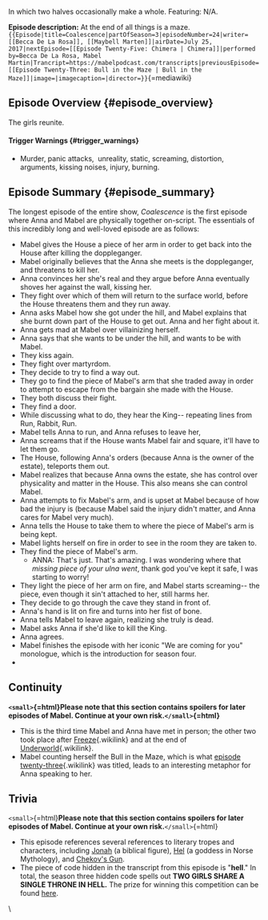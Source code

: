 In which two halves occasionally make a whole. Featuring: N/A.

**Episode description:** At the end of all things is a
maze.`{{Episode|title=Coalescence|partOfSeason=3|episodeNumber=24|writer=[[Becca De La Rosa]], [[Maybell Marten]]|airDate=July 25, 2017|nextEpisode=[[Episode Twenty-Five: Chimera | Chimera]]|performed by=Becca De La Rosa, Mabel Martin|Trancript=https://mabelpodcast.com/transcripts|previousEpisode=[[Episode Twenty-Three: Bull in the Maze | Bull in the Maze]]|image=|imagecaption=|director=}}`{=mediawiki}

## Episode Overview {#episode_overview}

The girls reunite.

#### **Trigger Warnings** {#trigger_warnings}

- Murder, panic attacks,  unreality, static, screaming, distortion,
  arguments, kissing noises, injury, burning.

## Episode Summary {#episode_summary}

The longest episode of the entire show, *Coalescence* is the first
episode where Anna and Mabel are physically together on-script. The
essentials of this incredibly long and well-loved episode are as
follows:

- Mabel gives the House a piece of her arm in order to get back into the
  House after killing the doppleganger.
- Mabel originally believes that the Anna she meets is the doppleganger,
  and threatens to kill her.
- Anna convinces her she\'s real and they argue before Anna eventually
  shoves her against the wall, kissing her.
- They fight over which of them will return to the surface world, before
  the House threatens them and they run away.
- Anna asks Mabel how she got under the hill, and Mabel explains that
  she burnt down part of the House to get out. Anna and her fight about
  it.
- Anna gets mad at Mabel over villainizing herself.
- Anna says that she wants to be under the hill, and wants to be with
  Mabel.
- They kiss again.
- They fight over martyrdom.
- They decide to try to find a way out.
- They go to find the piece of Mabel\'s arm that she traded away in
  order to attempt to escape from the bargain she made with the House.
- They both discuss their fight.
- They find a door.
- While discussing what to do, they hear the King\-- repeating lines
  from Run, Rabbit, Run.
- Mabel tells Anna to run, and Anna refuses to leave her,
- Anna screams that if the House wants Mabel fair and square, it\'ll
  have to let them go.
- The House, following Anna\'s orders (because Anna is the owner of the
  estate), teleports them out.
- Mabel realizes that because Anna owns the estate, she has control over
  physicality and matter in the House. This also means she can control
  Mabel.
- Anna attempts to fix Mabel\'s arm, and is upset at Mabel because of
  how bad the injury is (because Mabel said the injury didn\'t matter,
  and Anna cares for Mabel very much).
- Anna tells the House to take them to where the piece of Mabel\'s arm
  is being kept.
- Mabel lights herself on fire in order to see in the room they are
  taken to.
- They find the piece of Mabel\'s arm.
  - ANNA: That's just. That's amazing. I was wondering where that
    *missing piece of your ulna went*, thank god you've kept it safe, I
    was starting to worry!
- They light the piece of her arm on fire, and Mabel starts screaming\--
  the piece, even though it sin\'t attached to her, still harms her.
- They decide to go through the cave they stand in front of.
- Anna\'s hand is lit on fire and turns into her fist of bone.
- Anna tells Mabel to leave again, realizing she truly is dead.
- Mabel asks Anna if she\'d like to kill the King.
- Anna agrees.
- Mabel finishes the episode with her iconic \"We are coming for you\"
  monologue, which is the introduction for season four.
- 

## Continuity

**`<small>`{=html}Please note that this section contains spoilers for
later episodes of Mabel. Continue at your own risk.`</small>`{=html}**

- This is the third time Mabel and Anna have met in person; the other
  two took place after
  [Freeze](Episode_Eight:_Freeze "Freeze"){.wikilink} and at the end of
  [Underworld](Episode_Sixteen:_Underworld "Underworld"){.wikilink}.
- Mabel counting herself the Bull in the Maze, which is what [episode
  twenty-three](Episode_Twenty-Three:_Bull_in_the_Maze "episode twenty-three"){.wikilink}
  was titled, leads to an interesting metaphor for Anna speaking to her.

## Trivia

`<small>`{=html}**Please note that this section contains spoilers for
later episodes of Mabel. Continue at your own risk.**`</small>`{=html}

- This episode references several references to literary tropes and
  characters, including [Jonah](https://en.wikipedia.org/wiki/Jonah) (a
  biblical figure),
  [Hel](https://simple.wikipedia.org/wiki/Hel_(goddess)) (a goddess in
  Norse Mythology), and [Chekov\'s
  Gun](https://tvtropes.org/pmwiki/pmwiki.php/Main/ChekhovsGun).
- The piece of code hidden in the transcript from this episode is
  \"**hell**.\" In total, the season three hidden code spells out **TWO
  GIRLS SHARE A SINGLE THRONE IN HELL.** The prize for winning this
  competition can be found
  [here](http://annewater.tumblr.com/post/166745771274/mabel-podcast-season-3-competition-prize-im).

\
